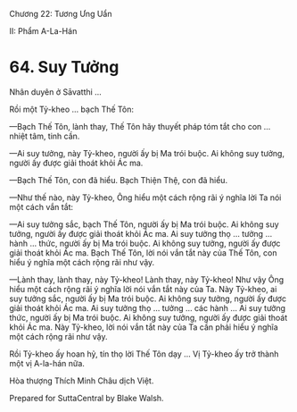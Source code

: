  

Chương 22: Tương Ưng Uẩn

II: Phẩm A-La-Hán

# 64\. Suy Tưởng

Nhân duyên ở Sāvatthi …

Rồi một Tỷ-kheo … bạch Thế Tôn:

—Bạch Thế Tôn, lành thay, Thế Tôn hãy thuyết pháp tóm tắt cho con … nhiệt tâm, tinh cần.

—Ai suy tưởng, này Tỷ-kheo, người ấy bị Ma trói buộc. Ai không suy tưởng, người ấy được giải thoát khỏi Ác ma.

—Bạch Thế Tôn, con đã hiểu. Bạch Thiện Thệ, con đã hiểu.

—Như thế nào, này Tỷ-kheo, Ông hiểu một cách rộng rãi ý nghĩa lời Ta nói một cách vắn tắt:

—Ai suy tưởng sắc, bạch Thế Tôn, người ấy bị Ma trói buộc. Ai không suy tưởng, người ấy được giải thoát khỏi Ác ma. Ai suy tưởng thọ … tưởng … hành … thức, người ấy bị Ma trói buộc. Ai không suy tưởng, người ấy được giải thoát khỏi Ác ma. Bạch Thế Tôn, lời nói vắn tắt này của Thế Tôn, con hiểu ý nghĩa một cách rộng rãi như vậy.

—Lành thay, lành thay, này Tỷ-kheo! Lành thay, này Tỷ-kheo! Như vậy Ông hiểu một cách rộng rãi ý nghĩa lời nói vắn tắt này của Ta. Này Tỷ-kheo, ai suy tưởng sắc, người ấy bị Ma trói buộc. Ai không suy tưởng, người ấy được giải thoát khỏi Ác ma. Ai suy tưởng thọ … tưởng … các hành … Ai suy tưởng thức, người ấy bị Ma trói buộc. Ai không suy tưởng, người ấy được giải thoát khỏi Ác ma. Này Tỷ-kheo, lời nói vắn tắt này của Ta cần phải hiểu ý nghĩa một cách rộng rãi như vậy.

Rồi Tỷ-kheo ấy hoan hỷ, tín thọ lời Thế Tôn dạy … Vị Tỷ-kheo ấy trở thành một vị A-la-hán nữa.

Hòa thượng Thích Minh Châu dịch Việt.

Prepared for SuttaCentral by Blake Walsh.